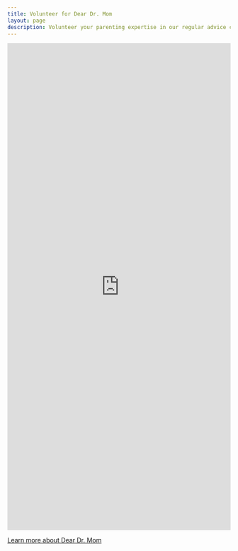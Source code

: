 ```yaml
---
title: Volunteer for Dear Dr. Mom
layout: page
description: Volunteer your parenting expertise in our regular advice column
---
```


<div>
<iframe src="https://docs.google.com/forms/d/e/1FAIpQLSdMaIAd9qnQIRFJQ2Cg-wXKkTs6kdf4XX6LcAjJEurZww7STg/viewform?embedded=true" width="100%" height="1100" frameborder="0" marginheight="0" marginwidth="0">Loading…</iframe>
</div>

<a href="{{site.url}}{{site.base-url}}/advice"
class="button is-rounded submit">Learn more about Dear Dr. Mom</a>